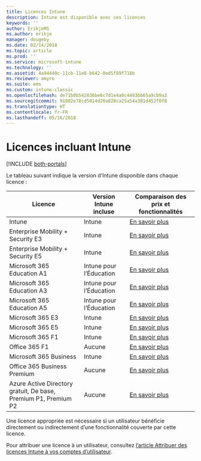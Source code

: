 ```yaml
---
title: Licences Intune
description: Intune est disponible avec ces licences
keywords: ''
author: ErikjeMS
ms.author: erikje
manager: dougeby
ms.date: 02/14/2018
ms.topic: article
ms.prod: ''
ms.service: microsoft-intune
ms.technology: ''
ms.assetid: 4a94440c-11cb-11e8-b642-0ed5f89f718b
ms.reviewer: amyro
ms.suite: ems
ms.custom: intune-classic
ms.openlocfilehash: de71b0b542836be6c7d1e4a0c4483bb65a9cb9a3
ms.sourcegitcommit: 91802e78cd5014d20a828ca25a54a381d452f0f8
ms.translationtype: HT
ms.contentlocale: fr-FR
ms.lasthandoff: 05/16/2018
---
```

# <a name="licenses-that-include-intune"></a>Licences incluant Intune

[!INCLUDE [both-portals](./includes/note-for-both-portals.md)]

Le tableau suivant indique la version d’Intune disponible dans chaque licence :

| Licence | Version Intune incluse | Comparaison des prix et fonctionnalités |
|-----------------------------------------------------------------------|-------------------------------------------------------------|---|
| Intune | Intune | [En savoir plus](https://www.microsoft.com/en-us/cloud-platform/microsoft-intune-pricing) |
| Enterprise Mobility + Security E3 | Intune | [En savoir plus](https://www.microsoft.com/en-us/cloud-platform/microsoft-intune-pricing) |
| Enterprise Mobility + Security E5 | Intune | [En savoir plus](https://www.microsoft.com/en-us/cloud-platform/microsoft-intune-pricing) |
| Microsoft 365 Education A1 | Intune pour l’Éducation | [En savoir plus](https://www.microsoft.com/en-us/education/buy-license/microsoft365/default.aspx#) |
| Microsoft 365 Education A3 | Intune pour l’Éducation | [En savoir plus](https://www.microsoft.com/en-us/education/buy-license/microsoft365/default.aspx#) |
| Microsoft 365 Education A5 | Intune pour l’Éducation | [En savoir plus](https://www.microsoft.com/en-us/education/buy-license/microsoft365/default.aspx#) |
| Microsoft 365 E3 | Intune | [En savoir plus](https://www.microsoft.com/en-US/microsoft-365/enterprise) |
| Microsoft 365 E5 | Intune | [En savoir plus](https://www.microsoft.com/en-US/microsoft-365/enterprise) |
| Microsoft 365 F1 | Intune | [En savoir plus](https://www.microsoft.com/en-us/microsoft-365/enterprise/firstline) |
| Office 365 F1 | Aucune | [En savoir plus](https://www.microsoft.com/en-us/microsoft-365/enterprise/firstline) |
| Microsoft 365 Business | Intune | [En savoir plus](https://www.microsoft.com/en-us/microsoft-365/business) |
| Office 365 Business Premium | Aucune | [En savoir plus](https://www.microsoft.com/en-us/microsoft-365/business) |
| Azure Active Directory gratuit, De base, Premium P1, Premium P2 | Aucune | [En savoir plus](https://azure.microsoft.com/en-us/pricing/details/active-directory/) |

Une licence appropriée est nécessaire si un utilisateur bénéficie directement ou indirectement d’une fonctionnalité couverte par cette licence.

Pour attribuer une licence à un utilisateur, consultez [l’article Attribuer des licences Intune à vos comptes d’utilisateur](licenses-assign.md).

